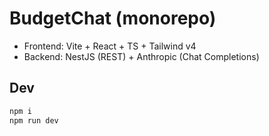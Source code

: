 # BudgetChat (monorepo)

- Frontend: Vite + React + TS + Tailwind v4
- Backend: NestJS (REST) + Anthropic (Chat Completions)

## Dev

```bash
npm i
npm run dev
